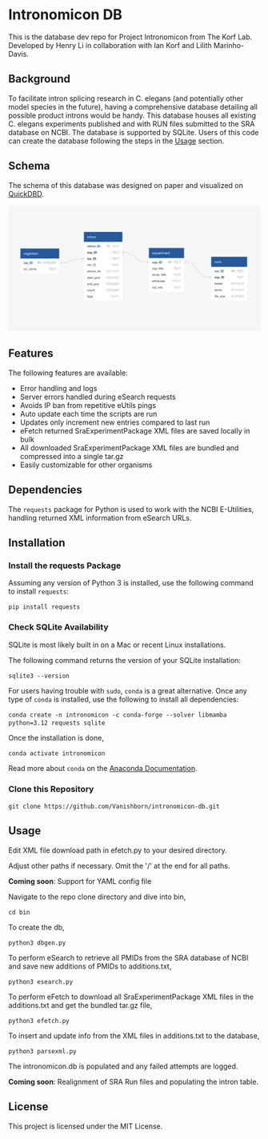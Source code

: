 # Intronomicon DB

This is the database dev repo for Project Intronomicon from The Korf Lab. Developed by Henry Li in collaboration with Ian Korf and Lilith Marinho-Davis.

## Background

To facilitate intron splicing research in C. elegans (and potentially other model species in the future), having a comprehensive database detailing all possible product introns would be handy. This database houses all existing C. elegans experiments published and with RUN files submitted to the SRA database on NCBI. The database is supported by SQLite. Users of this code can create the database following the steps in the [Usage](#usage) section.

## Schema

The schema of this database was designed on paper and visualized on [QuickDBD](https://app.quickdatabasediagrams.com/).

<p align="center">
  <img src="https://github.com/Vanishborn/intronomicon-db/blob/main/db_schema.png?raw=true" alt="Schema Overview by QuickDBD"/>
</p>

## Features

The following features are available:
- Error handling and logs
- Server errors handled during eSearch requests
- Avoids IP ban from repetitive eUtils pings
- Auto update each time the scripts are run
- Updates only increment new entries compared to last run
- eFetch returned SraExperimentPackage XML files are saved locally in bulk
- All downloaded SraExperimentPackage XML files are bundled and compressed into a single tar.gz
- Easily customizable for other organisms

## Dependencies

The `requests` package for Python is used to work with the NCBI E-Utilities, handling returned XML information from eSearch URLs.

## Installation

### Install the requests Package

Assuming any version of Python 3 is installed, use the following command to install `requests`:

```
pip install requests
```

### Check SQLite Availability

SQLite is most likely built in on a Mac or recent Linux installations.

The following command returns the version of your SQLite installation:

```
sqlite3 --version
```

For users having trouble with `sudo`, `conda` is a great alternative. Once any type of `conda` is installed, use the following to install all dependencies:

```
conda create -n intronomicon -c conda-forge --solver libmamba python=3.12 requests sqlite
```

Once the installation is done,

```
conda activate intronomicon
```

Read more about `conda` on the [Anaconda Documentation](https://docs.anaconda.com/anaconda/).

### Clone this Repository

```
git clone https://github.com/Vanishborn/intronomicon-db.git
```

## Usage

Edit XML file download path in efetch.py to your desired directory.

Adjust other paths if necessary. Omit the '/' at the end for all paths.

**Coming soon**: Support for YAML config file

Navigate to the repo clone directory and dive into bin,

```
cd bin
```

To create the db, 

```
python3 dbgen.py
```

To perform eSearch to retrieve all PMIDs from the SRA database of NCBI and save new additions of PMIDs to additions.txt,

```
python3 esearch.py
```

To perform eFetch to download all SraExperimentPackage XML files in the additions.txt and get the bundled tar.gz file,

```
python3 efetch.py
```

To insert and update info from the XML files in additions.txt to the database,

```
python3 parsexml.py
```

The intronomicon.db is populated and any failed attempts are logged.

**Coming soon**: Realignment of SRA Run files and populating the intron table.

## License

This project is licensed under the MIT License.
